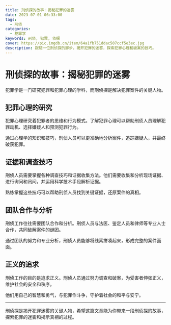 ```yaml
---
title: 刑侦探的故事：揭秘犯罪的迷雾
date: 2023-07-01 06:33:00
tags:
  - 刑侦
categories:
  - 犯罪学
keywords: 刑侦, 犯罪, 侦探
cover: https://pic.imgdb.cn/item/64a1fb751ddac507ccf5e3ec.jpg
description: 跟随一位刑侦探的脚步，揭开犯罪的迷雾，探索犯罪心理和破案的技巧。
---
```


# 刑侦探的故事：揭秘犯罪的迷雾

犯罪学是一门研究犯罪和犯罪心理的学科，而刑侦探是解决犯罪案件的关键人物。

## 犯罪心理的研究

犯罪心理研究着犯罪者的思维和行为模式。了解犯罪心理可以帮助刑侦人员理解犯罪动机、选择嫌疑人和预测犯罪行为。

通过心理学的知识和技巧，刑侦人员可以更准确地分析案件，追踪嫌疑人，并最终破获犯罪。

## 证据和调查技巧

刑侦人员需要掌握各种调查技巧和证据收集方法。他们需要收集和分析现场证据、进行询问和讯问，并运用科学技术手段解析证据。

熟练掌握这些技巧可以帮助刑侦人员找到关键证据，还原案件的真相。

## 团队合作与分析

刑侦工作往往需要团队合作和分析。刑侦人员与法医、鉴定人员和律师等专业人士合作，共同破解案件的谜团。

通过团队的努力和专业分析，刑侦人员能够将线索拼凑起来，形成完整的案件画面。

## 正义的追求

刑侦工作的目的是追求正义。刑侦人员通过努力调查和破案，为受害者伸张正义，维护社会的安全和秩序。

他们用自己的智慧和勇气，与犯罪作斗争，守护着社会的和平与安宁。

---

刑侦探是揭开犯罪迷雾的关键人物，希望这篇文章能为你带来一段刑侦探的故事，探索犯罪的迷雾和揭示真相的过程。
